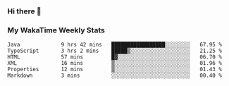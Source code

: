 ### Hi there 👋

<!--
**royschrauwen/royschrauwen** is a ✨ _special_ ✨ repository because its `README.md` (this file) appears on your GitHub profile.

Here are some ideas to get you started:

- 🔭 I’m currently working on ...
- 🌱 I’m currently learning ...
- 👯 I’m looking to collaborate on ...
- 🤔 I’m looking for help with ...
- 💬 Ask me about ...
- 📫 How to reach me: ...
- 😄 Pronouns: ...
- ⚡ Fun fact: ...
-->


### My WakaTime Weekly Stats
<!--START_SECTION:waka-->

```text
Java             9 hrs 42 mins   █████████████████░░░░░░░░   67.95 %
TypeScript       3 hrs 2 mins    █████▒░░░░░░░░░░░░░░░░░░░   21.25 %
HTML             57 mins         █▓░░░░░░░░░░░░░░░░░░░░░░░   06.70 %
XML              16 mins         ▒░░░░░░░░░░░░░░░░░░░░░░░░   01.96 %
Properties       12 mins         ▒░░░░░░░░░░░░░░░░░░░░░░░░   01.43 %
Markdown         3 mins          ░░░░░░░░░░░░░░░░░░░░░░░░░   00.40 %
```

<!--END_SECTION:waka-->
